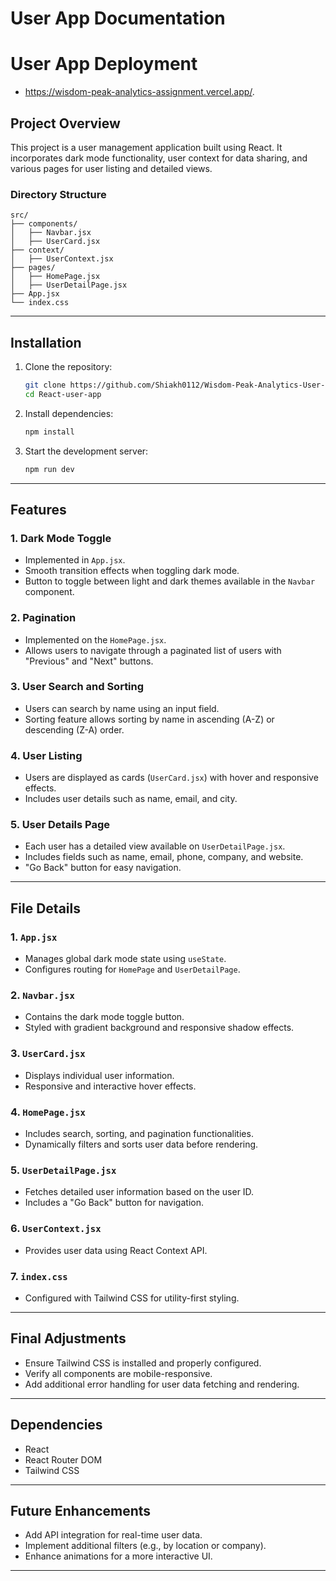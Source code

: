 # User App Documentation


# User App Deployment
- https://wisdom-peak-analytics-assignment.vercel.app/.

## Project Overview
This project is a user management application built using React. It incorporates dark mode functionality, user context for data sharing, and various pages for user listing and detailed views.

### Directory Structure
```plaintext
src/
├── components/
│   ├── Navbar.jsx
│   ├── UserCard.jsx
├── context/
│   ├── UserContext.jsx
├── pages/
│   ├── HomePage.jsx
│   ├── UserDetailPage.jsx
├── App.jsx
└── index.css
```

---

## Installation
1. Clone the repository:
   ```bash
   git clone https://github.com/Shiakh0112/Wisdom-Peak-Analytics-User-state-management.git
   cd React-user-app
   ```

2. Install dependencies:
   ```bash
   npm install
   ```

3. Start the development server:
   ```bash
   npm run dev
   ```

---

## Features

### 1. Dark Mode Toggle
- Implemented in `App.jsx`.
- Smooth transition effects when toggling dark mode.
- Button to toggle between light and dark themes available in the `Navbar` component.

### 2. Pagination
- Implemented on the `HomePage.jsx`.
- Allows users to navigate through a paginated list of users with "Previous" and "Next" buttons.

### 3. User Search and Sorting
- Users can search by name using an input field.
- Sorting feature allows sorting by name in ascending (A-Z) or descending (Z-A) order.

### 4. User Listing
- Users are displayed as cards (`UserCard.jsx`) with hover and responsive effects.
- Includes user details such as name, email, and city.

### 5. User Details Page
- Each user has a detailed view available on `UserDetailPage.jsx`.
- Includes fields such as name, email, phone, company, and website.
- "Go Back" button for easy navigation.

---

## File Details

### 1. `App.jsx`
- Manages global dark mode state using `useState`.
- Configures routing for `HomePage` and `UserDetailPage`.



### 2. `Navbar.jsx`
- Contains the dark mode toggle button.
- Styled with gradient background and responsive shadow effects.

### 3. `UserCard.jsx`
- Displays individual user information.
- Responsive and interactive hover effects.

### 4. `HomePage.jsx`
- Includes search, sorting, and pagination functionalities.
- Dynamically filters and sorts user data before rendering.

### 5. `UserDetailPage.jsx`
- Fetches detailed user information based on the user ID.
- Includes a "Go Back" button for navigation.

### 6. `UserContext.jsx`
- Provides user data using React Context API.

### 7. `index.css`
- Configured with Tailwind CSS for utility-first styling.

---

## Final Adjustments
- Ensure Tailwind CSS is installed and properly configured.
- Verify all components are mobile-responsive.
- Add additional error handling for user data fetching and rendering.

---

## Dependencies
- React
- React Router DOM
- Tailwind CSS

---

## Future Enhancements
- Add API integration for real-time user data.
- Implement additional filters (e.g., by location or company).
- Enhance animations for a more interactive UI.

---

